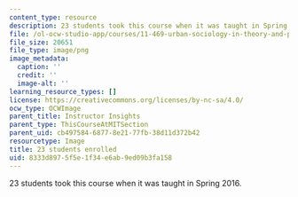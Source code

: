```yaml
---
content_type: resource
description: 23 students took this course when it was taught in Spring 2016.
file: /ol-ocw-studio-app/courses/11-469-urban-sociology-in-theory-and-practice-spring-2016/8333d8975f5e1f34e6ab9ed09b3fa158_23.png
file_size: 20651
file_type: image/png
image_metadata:
  caption: ''
  credit: ''
  image-alt: ''
learning_resource_types: []
license: https://creativecommons.org/licenses/by-nc-sa/4.0/
ocw_type: OCWImage
parent_title: Instructor Insights
parent_type: ThisCourseAtMITSection
parent_uid: cb497584-6877-8e21-77fb-38d11d372b42
resourcetype: Image
title: 23 students enrolled
uid: 8333d897-5f5e-1f34-e6ab-9ed09b3fa158
---
```

23 students took this course when it was taught in Spring 2016.